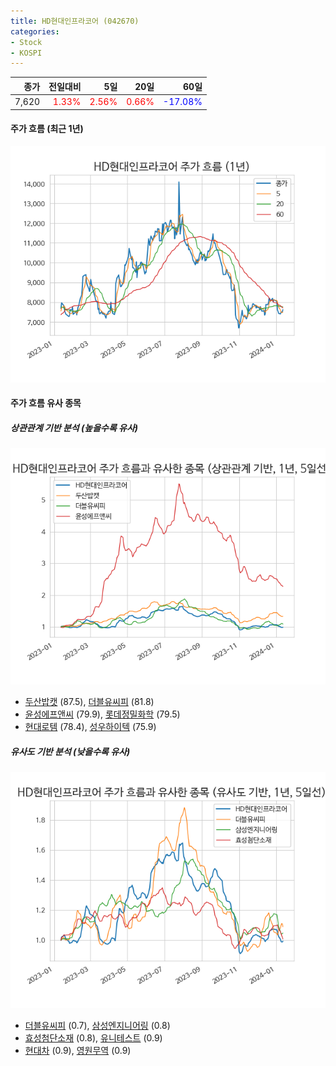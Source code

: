 ```yaml
---
title: HD현대인프라코어 (042670)
categories:
- Stock
- KOSPI
---
```


|종가|전일대비|5일|20일|60일|
|---:|-------:|--:|---:|---:|
|7,620|<span style="color: red">1.33%</span>|<span style="color: red">2.56%</span>|<span style="color: red">0.66%</span>|<span style="color: blue">-17.08%</span>|

<!-- more -->


#### 주가 흐름 (최근 1년)
![042670](/assets/images/stock/042670.png)


#### 주가 흐름 유사 종목


##### 상관관계 기반 분석 (높을수록 유사)
![042670](/assets/images/stock/042670_corr.png)
- [두산밥캣](/241560/) (87.5), [더블유씨피](/393890/) (81.8)
- [윤성에프앤씨](/372170/) (79.9), [롯데정밀화학](/004000/) (79.5)
- [현대로템](/064350/) (78.4), [성우하이텍](/015750/) (75.9)


##### 유사도 기반 분석 (낮을수록 유사)	
![042670](/assets/images/stock/042670_sim.png)
- [더블유씨피](/393890/) (0.7), [삼성엔지니어링](/028050/) (0.8)
- [효성첨단소재](/298050/) (0.8), [유니테스트](/086390/) (0.9)
- [현대차](/005380/) (0.9), [영원무역](/111770/) (0.9)